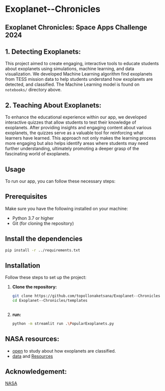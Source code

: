 # Exoplanet--Chronicles

## Exoplanet Chronicles: Space Apps Challenge 2024

## 1. Detecting Exoplanets:

This project aimed to create engaging, interactive tools to educate students about exoplanets using simulations, machine learning, and data visualization. We developed Machine Learning algorithm find exoplanets from TESS mission data to help students understand how exoplanets are detected, and classified. The Machine Learning model is found on `notebooks/` directory above.

## 2. Teaching About Exoplanets:
To enhance the educational experience within our app, we developed interactive quizzes that allow students to test their knowledge of exoplanets. After providing insights and engaging content about various exoplanets, the quizzes serve as a valuable tool for reinforcing what learners have learned. This approach not only makes the learning process more engaging but also helps identify areas where students may need further understanding, ultimately promoting a deeper grasp of the fascinating world of exoplanets.


## Usage
To run our app, you can follow these necessary steps:

## Prerequisites

Make sure you have the following installed on your machine:

- Python 3.7 or higher
- Git (for cloning the repository)

## Install the dependencies
```bash
pip install -r ../requirements.txt

```

## Installation

Follow these steps to set up the project:

1. **Clone the repository:**

   ```bash
   git clone https://github.com/topollonaketsana/Exoplanet--Chronicles.git
   cd Exoplanet--Chronicles/templates
    
2. **run:**
 
   ```bash
   python -m streamlit run .\PopularExoplanets.py


## NASA resources:
* [open](https://science.nasa.gov/exoplanets/how-we-find-and-characterize/) to study about how exoplanets are classified.
* [data](https://exoplanetarchive.ipac.caltech.edu/docs/data.html) and [Resources](https://www.spaceappschallenge.org/resources/)


## Acknowledgement:
[NASA](https://www.nasa.gov/)

